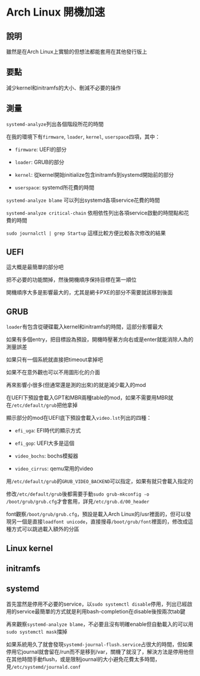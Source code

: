 # Arch Linux 開機加速

## 說明

雖然是在Arch Linux上實驗的但想法都能套用在其他發行版上

## 要點

減少kernel和initramfs的大小、刪減不必要的操作

## 測量

```systemd-analyze```列出各個階段所花的時間

在我的環境下有```firmware```, ```loader```, ```kernel```, ```userspace```四項，其中：

* ```firmware```: UEFI的部分

* ```loader```: GRUB的部分

* ```kernel```: 從kernel開始initialize包含initramfs到systemd開始前的部分

* ```userspace```: systemd所花費的時間

```systemd-analyze blame``` 可以列出systemd各項service花費的時間

```systemd-analyze critical-chain``` 依相依性列出各項service啟動的時間點和花費的時間

```sudo journalctl | grep Startup``` 這樣比較方便比較各次修改的結果

## UEFI

這大概是最簡單的部分吧

把不必要的功能關掉，然後開機順序保持目標在第一順位

開機順序大多是影響最大的，尤其是網卡PXE的部分不需要就該移到後面

## GRUB

```loader```有包含從硬碟載入kernel和initramfs的時間，這部分影響最大

如果有多個entry，把目標設為預設，開機時壓著方向右或是enter就能消除人為的測量誤差

如果只有一個系統就直接把timeout拿掉吧

如果不在意外觀也可以不用圖形化的介面

再來影響小很多(但通常還是測的出來)的就是減少載入的mod

在UEFI下預設會載入GPT和MBR兩種table的mod，如果不需要用MBR就在```/etc/default/grub```把他拿掉

顯示部分的mod在UEFI底下預設會載入```video.lst```列出的四種：

* ```efi_uga```: EFI時代的顯示方式

* ```efi_gop```: UEFI大多是這個

* ```video_bochs```: bochs模擬器

* ```video_cirrus```: qemu常用的video

用```/etc/default/grub```的```GRUB_VIDEO_BACKEND```可以指定，如果有就只會載入指定的

修改```/etc/default/grub```後都需要手動```sudo grub-mkconfig -o /boot/grub/grub.cfg```才會套用，詳見```/etc/grub.d/00_header```

font觀察```/boot/grub/grub.cfg```，預設是載入Arch Linux的/usr裡面的，但可以發現另一個是直接```loadfont unicode```，直接搜尋```/boot/grub/font```裡面的，修改成這種方式可以跳過載入額外的分區

## Linux kernel

## initramfs

## systemd

首先當然是停用不必要的service，以```sudo systemctl disable```停用，列出已經啟用的service最簡單的方式就是利用bash-completion在disable後按兩次tab鍵

再來觀察```systemd-analyze blame```，不必要且沒有明確enable但自動載入的可以用```sudo systemctl mask```擋掉

如果系統用久了就會發現```systemd-journal-flush.service```占很大的時間，但如果停用它journal就會留在/run而不是移到/var，關機了就沒了，解決方法是停用他但在其他時間手動flush，或是限制journal的大小避免花費太多時間，見```/etc/systemd/journald.conf```
